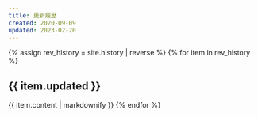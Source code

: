 ```yaml
---
title: 更新履歴
created: 2020-09-09
updated: 2023-02-20
---
```

{% assign rev_history = site.history | reverse %}
{% for item in rev_history %}
## <a name="{{ item.updated }}">{{ item.updated }}</a>
{{ item.content | markdownify }}
{% endfor %}
